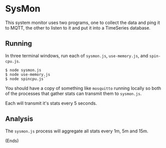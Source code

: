 # SysMon #

This system monitor uses two programs, one to collect the data and ping it to
MQTT, the other to listen to it and put it into a TimeSeries database.

## Running ##

In three terminal windows, run each of `sysmon.js`, `use-memory.js`, and
`spin-cpu.js`.

```
$ node sysmon.js
$ node use-memory.js
$ node spincpu.js`
```

You should have a copy of something like `mosquitto` running locally so both of
the processes that gather stats can transmit them to `sysmon.js`.

Each will transmit it's stats every 5 seconds.

## Analysis ##

The `sysmon.js` process will aggregate all stats every 1m, 5m and 15m.

(Ends)
